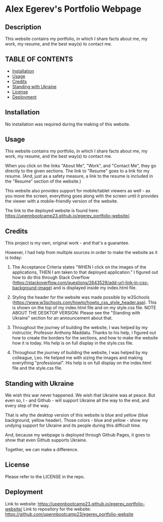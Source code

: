 # Alex Egerev's Portfolio Webpage

## Description

This website contains my portfolio, in which I share facts about me, my work, my resume, and the best way(s) to contact me.

## TABLE OF CONTENTS
- [Installation](#installation)
- [Usage](#usage)
- [Credits](#credits)
- [Standing with Ukraine](#standing-with-ukraine)
- [License](#license)
- [Deployment](#deployment)

## Installation

No installation was required during the making of this website.

## Usage


This website contains my portfolio, in which I share facts about me, my work, my resume, and the best way(s) to contact me.

When you click on the links "About Me", "Work", and "Contact Me", they go directly to the given sections. The link to "Resume" goes to a link for my resume. (And, just as a safety measure, a link to the resume is included in the "Resume" section of the website.)

This website also provides support for mobile/tablet viewers as well - as you move the screen, everything goes along with the screen until it provides the viewer with a mobile-friendly version of the website.

The link to the deployed website is found here: https://upennbootcamp23.github.io/egerev_portfolio-website/.

## Credits

This project is my own, original work - and that's a guarantee.

However, I had help from multiple sources in order to make the website as it is today:

1. The Acceptance Criteria states "WHEN I click on the images of the applications, THEN I am taken to that deployed application." I figured out how to do this through Stack Overflow (https://stackoverflow.com/questions/2643529/add-url-link-in-css-background-image) and is displayed inside my index.html file.

2. Styling the header for the website was made possible by w3Schools (https://www.w3schools.com/howto/howto_css_style_header.asp). This is shown on the top of my index.html file and on my style.css file.
NOTE ABOUT THE DESKTOP VERSION: Please see the "Standing with Ukraine" section for an announcement about that.

3. Throughout the journey of building the website, I was helped by my instructor, Professor Anthony Maddatu. Thanks to his help, I figured out how to create the borders for the sections, and how to make the website how it is today. His help is on full display in the style.css file.

4. Throughout the journey of building the website, I was helped by my colleague, Leo. He helped me with sizing the images and making everything "professional". His help is on full display on the index.html file and the style.css file. 

## Standing with Ukraine
We wish this war never happened. We wish that Ukraine was at peace. But even so, I - and Github - will support Ukraine all the way to the end, and every step of the way. 

That is why the desktop version of this website is blue and yellow (blue background, yellow header). Those colors - blue and yellow - show my undying support for Ukraine and its people during this difficult time. 

And, because my webpage is deployed through Github Pages, it goes to show that even Github supports Ukraine. 

Together, we can make a difference. 


## License

Please refer to the LICENSE in the repo.


## Deployment
Link to website: https://upennbootcamp23.github.io/egerev_portfolio-website/
Link to repository for the website: https://github.com/upennbootcamp23/egerev_portfolio-website

